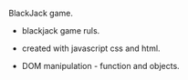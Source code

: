 
 BlackJack game.

- blackjack game ruls.

- created with javascript css and html.

- DOM manipulation - function and objects.


